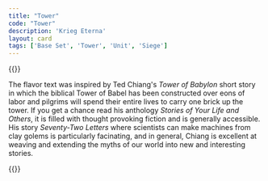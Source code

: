 ```yaml
---
title: "Tower"
code: "Tower"
description: 'Krieg Eterna'
layout: card
tags: ['Base Set', 'Tower', 'Unit', 'Siege']
---
```

{{<card-detail-page title="Tower" artwork="Italian Coast Scene with Ruined Tower by Thomas Cole (1838)">}}
<p class="rule-paragraph">
The flavor text was inspired by Ted Chiang's <i>Tower of Babylon</i> short story in which the biblical Tower of Babel has been constructed over eons of labor and pilgrims will spend their entire lives to carry one brick up the tower. If you get a chance read his anthology <i>Stories of Your Life and Others</i>, it is filled with thought provoking fiction and is generally accessible. His story <i>Seventy-Two Letters</i> where scientists can make machines from clay golems is particularly facinating, and in general, Chiang is excellent at weaving and extending the myths of our world into new and interesting stories.
</p>
{{</card-detail-page>}}